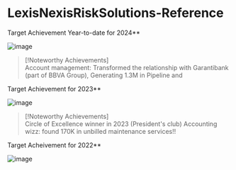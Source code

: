 # LexisNexisRiskSolutions-Reference



Target Achievement Year-to-date for 2024**

![image](https://github.com/user-attachments/assets/cd6956d2-cfa7-47e7-9931-1a58d99e7e28)

> [!Noteworthy Achievements]  
> Account management: Transformed the relationship with Garantibank (part of BBVA Group), Generating 1.3M in Pipeline and 


Target Achievement for 2023**

![image](https://github.com/user-attachments/assets/3a227b97-b5d2-40b4-a0ce-4db4e83a8081)
> [!Noteworthy Achievements]  
> Circle of Excellence winner in 2023 (President's club)
> Accounting wizz: found 170K in unbilled maintenance services!!


Target Acheivement for 2022**

![image](https://github.com/user-attachments/assets/ea75dca8-3e66-4f03-bec8-a253a2c2756d)
